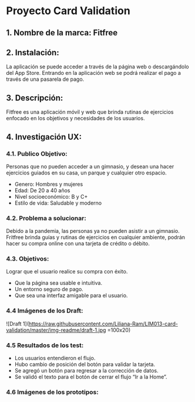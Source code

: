 # Proyecto Card Validation

## 1. Nombre de la marca: Fitfree

## 2. Instalación: 

La aplicación se puede acceder a través de la página web o descargándolo del App Store. Entrando en la aplicación web se podrá realizar el pago a través de una pasarela de pago.

## 3. Descripción:

Fitfree es una aplicación móvil y web que brinda rutinas de ejercicios enfocado en los objetivos y necesidades de los usuarios.

## 4. Investigación UX:


### 4.1. Publico Objetivo: 

Personas que no pueden acceder a un gimnasio, y desean una hacer ejercicios guiados en su casa, un parque y cualquier otro espacio.

* Genero: Hombres y mujeres
* Edad: De 20 a 40 años
* Nivel socioeconómico: B y C+
* Estilo de vida: Saludable y moderno

### 4.2. Problema a solucionar: 

Debido a la pandemia, las personas ya no pueden  asistir a un gimnasio. Fritfree brinda guías y rutinas de ejercicios en cualquier ambiente, podrán hacer su compra online con una tarjeta de crédito o débito.

### 4.3. Objetivos: 

Lograr que el usuario realice su compra con éxito.

* Que la página sea usable e intuitiva.
* Un entorno seguro de pago.
* Que sea una interfaz amigable para el usuario.

### 4.4 Imágenes de los Draft:

![Draft 1](https://raw.githubusercontent.com/Liliana-Ram/LIM013-card-validation/master/img-readme/draft-1.jpg =100x20)

### 4.5 Resultados de los test:

* Los usuarios entendieron el flujo.
* Hubo cambio de posición del botón para validar la tarjeta.
* Se agregó un botón para regresar a la corrección de datos.
* Se validó el texto para el botón de cerrar el flujo “Ir a la Home”.

### 4.6 Imágenes de los prototipos:


